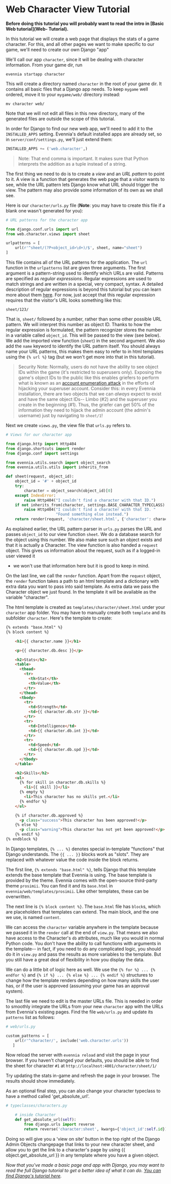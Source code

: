 # Web Character View Tutorial


**Before doing this tutorial you will probably want to read the intro in [Basic Web tutorial](Web-
Tutorial).**

In this tutorial we will create a web page that displays the stats of a game character. For this,
and all other pages we want to make specific to our game, we'll need to create our own Django "app"

We'll call our app `character`, since it will be dealing with character information. From your game
dir, run

    evennia startapp character

This will create a directory named `character` in the root of your game dir. It contains all basic
files that a Django app needs. To keep `mygame` well ordered, move it to your `mygame/web/`
directory instead:

    mv character web/

Note that we will not edit all files in this new directory, many of the generated files are outside
the scope of this tutorial.

In order for Django to find our new web app, we'll need to add it to the `INSTALLED_APPS` setting.
Evennia's default installed apps are already set, so in `server/conf/settings.py`, we'll just extend
them:

```python
INSTALLED_APPS += ('web.character',)
```

> Note: That end comma is important. It makes sure that Python interprets the addition as a tuple
instead of a string.

The first thing we need to do is to create a *view* and an *URL pattern* to point to it. A view is a
function that generates the web page that a visitor wants to see, while the URL pattern lets Django
know what URL should trigger the view. The pattern may also provide some information of its own as
we shall see.

Here is our `character/urls.py` file (**Note**: you may have to create this file if a blank one
wasn't generated for you):

```python
# URL patterns for the character app

from django.conf.urls import url
from web.character.views import sheet

urlpatterns = [
    url(r'^sheet/(?P<object_id>\d+)/$', sheet, name="sheet")
]
```

This file contains all of the URL patterns for the application. The `url` function in the
`urlpatterns` list are given three arguments. The first argument is a pattern-string used to
identify which URLs are valid. Patterns are specified as *regular expressions*. Regular expressions
are used to match strings and are written in a special, very compact, syntax. A detailed description
of regular expressions is beyond this tutorial but you can learn more about them
[here](https://docs.python.org/2/howto/regex.html). For now, just accept that this regular
expression requires that the visitor's URL looks something like this:

````
sheet/123/
````

That is, `sheet/` followed by a number, rather than some other possible URL pattern. We will
interpret this number as object ID. Thanks to how the regular expression is formulated, the pattern
recognizer stores the number in a variable called `object_id`. This will be passed to the view (see
below). We add the imported view function (`sheet`) in the second argument. We also add the `name`
keyword to identify the URL pattern itself. You should always name your URL patterns, this makes
them easy to refer to in html templates using the `{% url %}` tag (but we won't get more into that
in this tutorial).

> Security Note: Normally, users do not have the ability to see object IDs within the game (it's
restricted to superusers only). Exposing the game's object IDs to the public like this enables
griefers to perform what is known as an [account enumeration
attack](http://www.sans.edu/research/security-laboratory/article/attacks-browsing) in the efforts of
hijacking your superuser account. Consider this: in every Evennia installation, there are two
objects that we can *always* expect to exist and have the same object IDs-- Limbo (#2) and the
superuser you create in the beginning (#1). Thus, the griefer can get 50% of the information they
need to hijack the admin account (the admin's username) just by navigating to `sheet/1`!

Next we create `views.py`, the view file that `urls.py` refers to.

```python
# Views for our character app

from django.http import Http404
from django.shortcuts import render
from django.conf import settings

from evennia.utils.search import object_search
from evennia.utils.utils import inherits_from

def sheet(request, object_id):
    object_id = '#' + object_id
    try:
        character = object_search(object_id)[0]
    except IndexError:
        raise Http404("I couldn't find a character with that ID.")
    if not inherits_from(character, settings.BASE_CHARACTER_TYPECLASS):
        raise Http404("I couldn't find a character with that ID. "
                      "Found something else instead.")
    return render(request, 'character/sheet.html', {'character': character})
```

As explained earlier, the URL pattern parser in `urls.py` parses the URL and passes `object_id` to
our view function `sheet`. We do a database search for the object using this number. We also make
sure such an object exists and that it is actually a Character. The view function is also handed a
`request` object. This gives us information about the request, such as if a logged-in user viewed it
- we won't use that information here but it is good to keep in mind.

On the last line, we call the `render` function. Apart from the `request` object, the `render`
function takes a path to an html template and a dictionary with extra data you want to pass into
said template. As extra data we pass the Character object we just found. In the template it will be
available as the variable "character".

The html template is created as `templates/character/sheet.html` under your `character` app folder.
You may have to manually create both `template` and its subfolder `character`. Here's the template
to create:

````html
{% extends "base.html" %}
{% block content %}

    <h1>{{ character.name }}</h1>

    <p>{{ character.db.desc }}</p>

    <h2>Stats</h2>
    <table>
      <thead>
        <tr>
          <th>Stat</th>
          <th>Value</th>
        </tr>
      </thead>
      <tbody>
        <tr>
          <td>Strength</td>
          <td>{{ character.db.str }}</td>
        </tr>
        <tr>
          <td>Intelligence</td>
          <td>{{ character.db.int }}</td>
        </tr>
        <tr>
          <td>Speed</td>
          <td>{{ character.db.spd }}</td>
        </tr>
      </tbody>
    </table>

    <h2>Skills</h2>
    <ul>
      {% for skill in character.db.skills %}
        <li>{{ skill }}</li>
      {% empty %}
        <li>This character has no skills yet.</li>
      {% endfor %}
    </ul>

    {% if character.db.approved %}
      <p class="success">This character has been approved!</p>
    {% else %}
      <p class="warning">This character has not yet been approved!</p>
    {% endif %}
{% endblock %}
````

In Django templates, `{% ... %}` denotes special in-template "functions" that Django understands.
The `{{ ... }}` blocks work as "slots". They are replaced with whatever value the code inside the
block returns.

The first line, `{% extends "base.html" %}`, tells Django that this template extends the base
template that Evennia is using. The base template is provided by the theme. Evennia comes with the
open-source third-party theme `prosimii`. You can find it and its `base.html` in
`evennia/web/templates/prosimii`. Like other templates, these can be overwritten.

The next line is `{% block content %}`. The `base.html` file has `block`s, which are placeholders
that templates can extend. The main block, and the one we use, is named `content`.

We can access the `character` variable anywhere in the template because we passed it in the `render`
call at the end of `view.py`. That means we also have access to the Character's `db` attributes,
much like you would in normal Python code. You don't have the ability to call functions with
arguments in the template-- in fact, if you need to do any complicated logic, you should do it in
`view.py` and pass the results as more variables to the template. But you still have a great deal of
flexibility in how you display the data.

We can do a little bit of logic here as well. We use the `{% for %} ... {% endfor %}` and `{% if %}
... {% else %} ... {% endif %}` structures to change how the template renders depending on how many
skills the user has, or if the user is approved (assuming your game has an approval system).

The last file we need to edit is the master URLs file. This is needed in order to smoothly integrate
the URLs from your new `character` app with the URLs from Evennia's existing pages. Find the file
`web/urls.py` and update its `patterns` list as follows:

```python
# web/urls.py

custom_patterns = [
    url(r'^character/', include('web.character.urls'))
   ]
```

Now reload the server with `evennia reload` and visit the page in your browser. If you haven't
changed your defaults, you should be able to find the sheet for character `#1` at
`http://localhost:4001/character/sheet/1/`

Try updating the stats in-game and refresh the page in your browser. The results should show
immediately.

As an optional final step, you can also change your character typeclass to have a method called
'get_absolute_url'.
```python
# typeclasses/characters.py

    # inside Character
    def get_absolute_url(self):
        from django.urls import reverse
        return reverse('character:sheet', kwargs={'object_id':self.id})
```
Doing so will give you a 'view on site' button in the top right of the Django Admin Objects
changepage that links to your new character sheet, and allow you to get the link to a character's
page by using {{ object.get_absolute_url }} in any template where you have a given object.

*Now that you've made a basic page and app with Django, you may want to read the full Django
tutorial to get a better idea of what it can do. [You can find Django's tutorial
here](https://docs.djangoproject.com/en/1.8/intro/tutorial01/).*